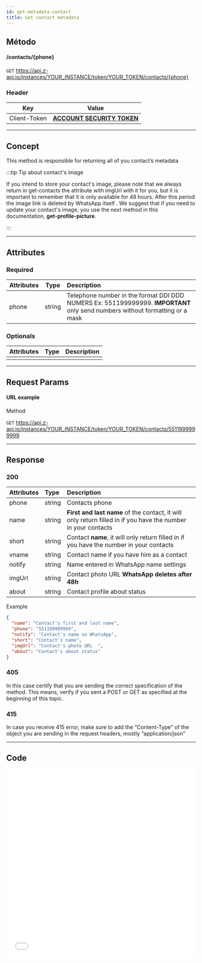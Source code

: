 ```yaml
---
id: get-metadata-contact
title: Get contact metadata
---
```


## Método

#### /contacts/{phone}

`GET` https://api.z-api.io/instances/YOUR_INSTANCE/token/YOUR_TOKEN/contacts/{phone}

### Header

|      Key       |            Value            |
| :------------: |     :-----------------:     |
|  Client-Token  | **[ACCOUNT SECURITY TOKEN](../security/client-token)** |

---

## Concept
This method is responsible for returning all of you contact’s metadata 

:::tip Tip about contact's image 


If you intend to store your contact's image, please note that we always return in get-contacts the attribute with imgUrl with it for you, but it is important to remember that it is only available for 48 hours. After this period the image link is deleted by WhatsApp itself . We suggest that if you need to update your contact's image, you use the next method in this documentation, **get-profile-picture**.

:::

---

## Attributes

### Required 

| Attributes | Type | Description |
| :-- | :-: | :-- |
| phone | string | Telephone number in the format DDI DDD NUMERS Ex: 551199999999. **IMPORTANT**  only send numbers without formatting or a mask  |

### Optionals

| Attributes | Type | Description |
| :-------- | :--: | :-------- |
|           |      |           |

---

## Request Params

#### URL example

Method

`GET` https://api.z-api.io/instances/YOUR_INSTANCE/token/YOUR_TOKEN/contacts/5511999999999

---

## Response

### 200

| Attributes | Type | Description |
| :-- | :-- | :-- |
| phone | string | Contacts phone |
| name | string | **First and last name** of the contact, it will only return filled in if you have the number in your contacts |
| short | string | Contact **name**, it will only return filled in if you have the number in your contacts |
| vname | string | Contact name if you have him as a contact |
| notify | string | Name entered in WhatsApp name settings |
| imgUrl | string | Contact photo URL **WhatsApp deletes after 48h** |
| about | string | Contact profile about status |

Example 

```json
{
  "name": "Contact's first and last name",
  "phone": "551199999999",
  "notify": "Contact's name on WhatsApp",
  "short": "Contact's name",
  "imgUrl": "Contact's photo URL  ",
  "about": "Contact's about status"
}
```

### 405

In this case certify that you are sending the correct specification of the method. This means, verify if you sent a POST or GET as specified at the beginning of this topic.
### 415

In case you receive 415 error, make sure to add the “Content-Type” of the object you are sending in the request headers, mostly “application/json”

---

## Code

<iframe src="//api.apiembed.com/?source=https://raw.githubusercontent.com/Z-API/z-api-docs/main/json-examples/get-metadata-contact.json&targets=all" frameborder="0" scrolling="no" width="100%" height="500px" seamless></iframe>
